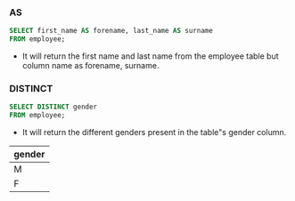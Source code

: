 ### AS
```SQL
SELECT first_name AS forename, last_name AS surname
FROM employee;
```
- It will return the first name and last name from the employee table but column name as forename, surname.

### DISTINCT

```SQL
SELECT DISTINCT gender
FROM employee;
```
- It will return the different genders present in the table"s gender column.

|gender|
|------|
|M|
|F|

